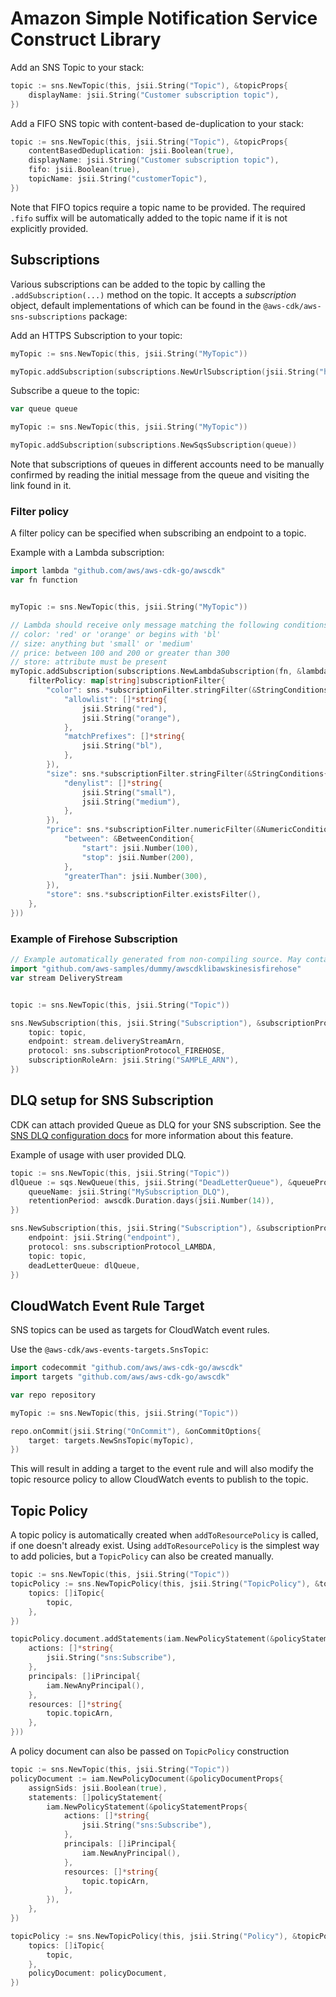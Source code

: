 # Amazon Simple Notification Service Construct Library

Add an SNS Topic to your stack:

```go
topic := sns.NewTopic(this, jsii.String("Topic"), &topicProps{
	displayName: jsii.String("Customer subscription topic"),
})
```

Add a FIFO SNS topic with content-based de-duplication to your stack:

```go
topic := sns.NewTopic(this, jsii.String("Topic"), &topicProps{
	contentBasedDeduplication: jsii.Boolean(true),
	displayName: jsii.String("Customer subscription topic"),
	fifo: jsii.Boolean(true),
	topicName: jsii.String("customerTopic"),
})
```

Note that FIFO topics require a topic name to be provided. The required `.fifo` suffix will be automatically added to the topic name if it is not explicitly provided.

## Subscriptions

Various subscriptions can be added to the topic by calling the
`.addSubscription(...)` method on the topic. It accepts a *subscription* object,
default implementations of which can be found in the
`@aws-cdk/aws-sns-subscriptions` package:

Add an HTTPS Subscription to your topic:

```go
myTopic := sns.NewTopic(this, jsii.String("MyTopic"))

myTopic.addSubscription(subscriptions.NewUrlSubscription(jsii.String("https://foobar.com/")))
```

Subscribe a queue to the topic:

```go
var queue queue

myTopic := sns.NewTopic(this, jsii.String("MyTopic"))

myTopic.addSubscription(subscriptions.NewSqsSubscription(queue))
```

Note that subscriptions of queues in different accounts need to be manually confirmed by
reading the initial message from the queue and visiting the link found in it.

### Filter policy

A filter policy can be specified when subscribing an endpoint to a topic.

Example with a Lambda subscription:

```go
import lambda "github.com/aws/aws-cdk-go/awscdk"
var fn function


myTopic := sns.NewTopic(this, jsii.String("MyTopic"))

// Lambda should receive only message matching the following conditions on attributes:
// color: 'red' or 'orange' or begins with 'bl'
// size: anything but 'small' or 'medium'
// price: between 100 and 200 or greater than 300
// store: attribute must be present
myTopic.addSubscription(subscriptions.NewLambdaSubscription(fn, &lambdaSubscriptionProps{
	filterPolicy: map[string]subscriptionFilter{
		"color": sns.*subscriptionFilter.stringFilter(&StringConditions{
			"allowlist": []*string{
				jsii.String("red"),
				jsii.String("orange"),
			},
			"matchPrefixes": []*string{
				jsii.String("bl"),
			},
		}),
		"size": sns.*subscriptionFilter.stringFilter(&StringConditions{
			"denylist": []*string{
				jsii.String("small"),
				jsii.String("medium"),
			},
		}),
		"price": sns.*subscriptionFilter.numericFilter(&NumericConditions{
			"between": &BetweenCondition{
				"start": jsii.Number(100),
				"stop": jsii.Number(200),
			},
			"greaterThan": jsii.Number(300),
		}),
		"store": sns.*subscriptionFilter.existsFilter(),
	},
}))
```

### Example of Firehose Subscription

```go
// Example automatically generated from non-compiling source. May contain errors.
import "github.com/aws-samples/dummy/awscdklibawskinesisfirehose"
var stream DeliveryStream


topic := sns.NewTopic(this, jsii.String("Topic"))

sns.NewSubscription(this, jsii.String("Subscription"), &subscriptionProps{
	topic: topic,
	endpoint: stream.deliveryStreamArn,
	protocol: sns.subscriptionProtocol_FIREHOSE,
	subscriptionRoleArn: jsii.String("SAMPLE_ARN"),
})
```

## DLQ setup for SNS Subscription

CDK can attach provided Queue as DLQ for your SNS subscription.
See the [SNS DLQ configuration docs](https://docs.aws.amazon.com/sns/latest/dg/sns-configure-dead-letter-queue.html) for more information about this feature.

Example of usage with user provided DLQ.

```go
topic := sns.NewTopic(this, jsii.String("Topic"))
dlQueue := sqs.NewQueue(this, jsii.String("DeadLetterQueue"), &queueProps{
	queueName: jsii.String("MySubscription_DLQ"),
	retentionPeriod: awscdk.Duration.days(jsii.Number(14)),
})

sns.NewSubscription(this, jsii.String("Subscription"), &subscriptionProps{
	endpoint: jsii.String("endpoint"),
	protocol: sns.subscriptionProtocol_LAMBDA,
	topic: topic,
	deadLetterQueue: dlQueue,
})
```

## CloudWatch Event Rule Target

SNS topics can be used as targets for CloudWatch event rules.

Use the `@aws-cdk/aws-events-targets.SnsTopic`:

```go
import codecommit "github.com/aws/aws-cdk-go/awscdk"
import targets "github.com/aws/aws-cdk-go/awscdk"

var repo repository

myTopic := sns.NewTopic(this, jsii.String("Topic"))

repo.onCommit(jsii.String("OnCommit"), &onCommitOptions{
	target: targets.NewSnsTopic(myTopic),
})
```

This will result in adding a target to the event rule and will also modify the
topic resource policy to allow CloudWatch events to publish to the topic.

## Topic Policy

A topic policy is automatically created when `addToResourcePolicy` is called, if
one doesn't already exist. Using `addToResourcePolicy` is the simplest way to
add policies, but a `TopicPolicy` can also be created manually.

```go
topic := sns.NewTopic(this, jsii.String("Topic"))
topicPolicy := sns.NewTopicPolicy(this, jsii.String("TopicPolicy"), &topicPolicyProps{
	topics: []iTopic{
		topic,
	},
})

topicPolicy.document.addStatements(iam.NewPolicyStatement(&policyStatementProps{
	actions: []*string{
		jsii.String("sns:Subscribe"),
	},
	principals: []iPrincipal{
		iam.NewAnyPrincipal(),
	},
	resources: []*string{
		topic.topicArn,
	},
}))
```

A policy document can also be passed on `TopicPolicy` construction

```go
topic := sns.NewTopic(this, jsii.String("Topic"))
policyDocument := iam.NewPolicyDocument(&policyDocumentProps{
	assignSids: jsii.Boolean(true),
	statements: []policyStatement{
		iam.NewPolicyStatement(&policyStatementProps{
			actions: []*string{
				jsii.String("sns:Subscribe"),
			},
			principals: []iPrincipal{
				iam.NewAnyPrincipal(),
			},
			resources: []*string{
				topic.topicArn,
			},
		}),
	},
})

topicPolicy := sns.NewTopicPolicy(this, jsii.String("Policy"), &topicPolicyProps{
	topics: []iTopic{
		topic,
	},
	policyDocument: policyDocument,
})
```
